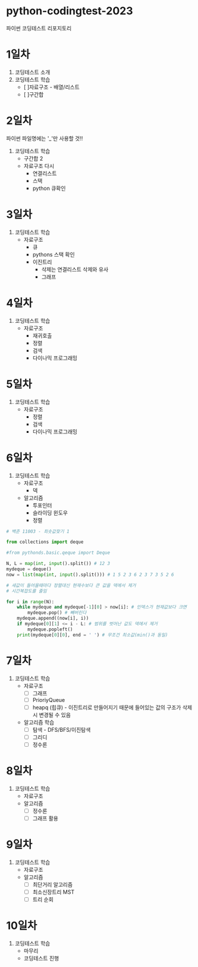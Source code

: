 # python-codingtest-2023
파이썬 코딩테스트 리포지토리


# 1일차
1. 코딩테스트 소개
2. 코딩테스트 학습
    - [ ]자료구조 - 배열/리스트
    - [ ]구간합

# 2일차

파이썬 파일명에는 '_'만 사용할 것!!

1. 코딩테스트 학습
    - 구간합 2
    - 자료구조 다시
        - 연결리스트
        - 스택
        - python 큐확인


# 3일차
1. 코딩테스트 학습
    - 자료구조
        - 큐
        - pythons 스택 확인
        - 이진트리
            - 삭제는 연결리스트 삭제와 유사
            - 그래프

# 4일차 
1. 코딩테스트 학습
    - 자료구조
        - 재귀호출 
        - 정렬
        - 검색
        - 다이나믹 프로그래밍

# 5일차 
1. 코딩테스트 학습
    - 자료구조
        - 정렬
        - 검색
        - 다이나믹 프로그래밍

# 6일차 
1. 코딩테스트 학습
    - 자료구조
        - 덱
    - 알고리즘
        - 투포인터
        - 슬라이딩 윈도우
        - 정렬

```python
# 백준 11003 - 최솟값찾기 1

from collections import deque

#from pythonds.basic.qeque import Deque

N, L = map(int, input().split()) # 12 3
mydeque = deque()
now = list(map(int, input().split())) # 1 5 2 3 6 2 3 7 3 5 2 6

# 새값이 들어올때마다 정렬대신 현재수보다 큰 값을 덱에서 제거
# 시간복잡도를 줄임

for i in range(N):
    while mydeque and mydeque[-1][0] > now[i]: # 인덱스가 현재값보다 크면
        mydeque.pop() # 빼버린다
    mydeque.append((now[i], i))
    if mydeque[0][1] <= i - L: # 범위를 벗어난 값도 덱에서 제거
        mydeque.popleft()
    print(mydeque[0][0], end = ' ') # 무조건 최소값(min()과 동일)
```

# 7일차
1. 코딩테스트 학습
    - 자료구조
        - [ ] 그래프
        - [ ] PrioriyQueue
        - [ ] heapq (힙큐) - 이진트리로 만들어지기 때문에 들어있는 값의 구조가 삭제시 변경될 수 있음
    - 알고리즘 학습
        - [ ] 탐색 - DFS/BFS/이진탐색
        - [ ] 그리디
        - [ ] 정수론

# 8일차
1. 코딩테스트 학습
    - 자료구조
    - 알고리즘
        - [ ] 정수론
        - [ ] 그래프 활용

# 9일차
1. 코딩테스트 학습
    - 자료구조
    - 알고리즘
        - [ ] 최단거리 알고리즘
        - [ ] 최소신장트리 MST
        - [ ] 트리 순회

# 10일차
1. 코딩테스트 학습
    - 마무리
    - 코딩테스트 진행